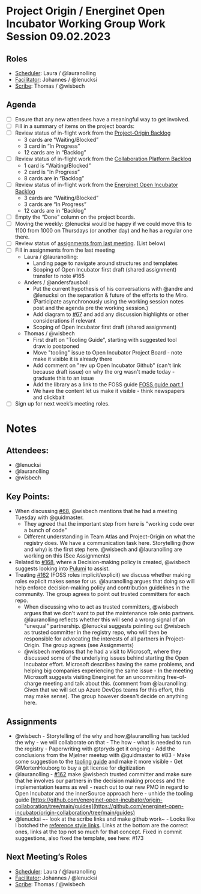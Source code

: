 # Project Origin / Energinet Open Incubator Working Group Work Session 09.02.2023

## Roles
- [Scheduler]: Laura / @lauranolling 
- [Facilitator]: Johannes / @lenucksi 
- [Scribe]: Thomas / @wisbech 

## Agenda
- [ ] Ensure that any new attendees have a meaningful way to get involved.
- [ ] Fill in a summary of items on the project boards:
- [ ] Review status of in-flight work from the [Project-Origin Backlog]
  - 3 cards are “Waiting/Blocked”
  - 3 card in “In Progress” 
  - 12 cards are in “Backlog” 
- [ ] Review status of in-flight work from the [Collaboration Platform Backlog]
  - 1 card is “Waiting/Blocked” 
  - 2 card is “In Progress” 
  - 8 cards are in “Backlog” 
- [ ] Review status of in-flight work from the [Energinet Open Incubator Backlog]
  - 3 cards are “Waiting/Blocked”
  - 3 cards are “In Progress” 
  - 12 cards are in “Backlog"
- [ ] Empty the “Done” column on the project boards.
- [ ] Moving the weekly: @lenucksi would be happy if we could move this to 1100 from 1000 on Thursdays (or another day) and he has a regular one there.
- [ ] Review status of [assignments from last meeting](https://github.com/energinet-open-incubator/origin-collaboration/blob/main/meeting-minutes/project-origin-working-session-02-02-2023.md). (List below)
- [ ] Fill in assignments from the last meeting
  - Laura / @lauranolling:
    - Landing page to navigate around structures and templates
    - Scoping of Open Incubator first draft (shared assignment) transfer to note #165 
  - Anders / @andersfausboll:
    - Put the current hypothesis of his conversations with @andre and @lenucksi on the separation & future of the efforts to the Miro.  
    - (Participate asynchronously using the working session notes post and the agenda pre the working session.)
    - Add diagram to [#67](https://github.com/energinet-open-incubator/origin-collaboration/issues/67) and add any discussion highlights or other considerations if relevant 
    - Scoping of Open Incubator first draft (shared assignment)
  - Thomas / @wisbech 
    - First draft on "Tooling Guide", starting with suggested tool draw.io  postponed 
    - Move "tooling" issue to Open Incubator Project Board - note make it visible it is already there
    - Add comment on "rev up Open Incubator Github" (can't link because draft issue) on why the org wasn't made today - graduate this to an issue
    - Add the library as a link to the FOSS guide [FOSS guide part 1](https://github.com/orgs/energinet-open-incubator/projects/11/views/1?pane=issue&itemId=19492319)
    - We have the content let us make it visible - think newspapers and clickbait
- [ ] Sign up for next week’s meeting roles.

# Notes

## Attendees:
- @lenucksi 
- @lauranolling 
- @wisbech 

## Key Points:
- When discussing [#68](https://github.com/energinet-open-incubator/origin-collaboration/issues/68), @wisbech mentions that he had a meeting Tuesday with @guidmaster. 
    - They agreed that the important step from here is "working code over a bunch of code" 
    - Different understanding in Team Atlas and Project-Origin on what the registry does. We have a communication task here. Storytelling (how and why) is the first step here. @wisbech and @lauranolling are working on this (See Assignments) 
- Related to [#168](https://github.com/energinet-open-incubator/origin-collaboration/pull/168), where a Decision-making policy is created, @wisbech suggests looking into [Pulumi](https://www.pulumi.com/docs/guides/continuous-delivery/github-actions/) to assist.
- Treating [#162](https://github.com/energinet-open-incubator/origin-collaboration/issues/162) (FOSS roles implicit/explicit) we discuss whether making roles explicit makes sense for us. @lauranolling argues that doing so will help enforce decision-making policy and contribution guidelines in the community. The group agrees to point out trusted committers for each repo. 
    - When discussing who to act as trusted committers, @wisbech argues that we don't want to put the maintenance role onto partners. @lauranolling reflects whether this will send a wrong signal of an "unequal" partnership. @lenucksi suggests pointing out @wisbech as trusted committer in the registry repo, who will then be responsible for advocating the interests of all partners in Project-Origin. The group agrees (see Assignments)
    - @wisbech mentions that he had a visit to Microsoft, where they discussed some of the underlying issues behind starting the Open Incubator effort. Microsoft describes having the same problems, and helping big companies experiencing the same issue - In the meeting Microsoft suggests visiting Energinet for an uncommiting free-of-charge meeting and talk about this. (comment from @lauranolling: Given that we will set up Azure DevOps teams for this effort, this may make sense). The group however doesn't decide on anything here. 

## Assignments
- @wisbech 
        - Storytelling of the why and how,@lauranolling  has tackled the why - we will collaborate on that
        - The how - what is needed to run the registry
        - Paperwriting with @tpryds get it ongoing 
        - Add the conclusions from the Mjølner meetup with @guidmaster to #83 
        - Make some suggestion to the [tooling guide](https://github.com/energinet-open-incubator/origin-collaboration/tree/main/guides) and make it more visible
        - Get @MortenHouborg to buy a git license for digitization
- @lauranolling
        - [#162](https://github.com/energinet-open-incubator/origin-collaboration/issues/162) make @wisbech trusted committer and make sure that he involves our partners in the decision making process and the implementation teams as well
        - reach out to our new PMO in regard to Open Incubator and the innerSource approach here
        - unhide the tooling guide [https://github.com/energinet-open-incubator/origin-collaboration/tree/main/guides](https://github.com/energinet-open-incubator/origin-collaboration/tree/main/guides)
- @lenucksi 
         ~- look at the scribe links and make github work~
           - Looks like I botched the [reference style links](https://gist.github.com/emedinaa/28ed71b450243aba48accd634679f805). Links at the bottom are the correct ones, links at the top not so much for that concept. Fixed in commit suggestions, also fixed the template, see here: #173 
        
        

## Next Meeting’s Roles

- [Scheduler]:  Laura / @lauranolling 
- [Facilitator]: Johannes / @lenucksi 
- [Scribe]: Thomas / @wisbech 

<!-- anchorlink style use -->
[Project-Origin Backlog]: https://github.com/orgs/energinet-open-incubator/projects/6/views/2
[Collaboration Platform Backlog]: https://github.com/orgs/energinet-open-incubator/projects/2/views/1
[Energinet Open Incubator Backlog]: https://github.com/orgs/energinet-open-incubator/projects/1/views/1

[Scheduler]: https://github.com/energinet-open-incubator/origin-collaboration/blob/main/docs/guidelines/roles.md#scheduler
[Facilitator]: https://github.com/energinet-open-incubator/origin-collaboration/blob/main/docs/guidelines/roles.md#facilitator
[Scribe]: https://github.com/energinet-open-incubator/origin-collaboration/blob/main/docs/guidelines/roles.md#scribe

[Open Incubator organization]: https://github.com/energinet-open-incubator
[Assignments]: #assignments
